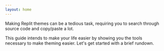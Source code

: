 ```yaml
---
layout: home
---
```


Making Replit themes can be a tedious task, requiring you to search through source code and copy/paste a lot.

This guide intends to make your life easier by showing you the tools necessary to make theming easier. Let's get started with a brief rundown.

